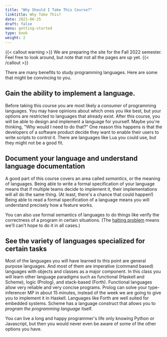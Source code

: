 ```yaml
---
title: "Why Should I Take This Course?"
linktitle: Why Take This?
date: 2021-06-25
draft: false
menu: getting-started
type: book
weight: 2
---
```



{{< callout warning >}}
We are preparing the site for the Fall 2022 semester.  Feel free to look around, but note that not all the pages
are up yet.
{{< /callout >}}

There are many benefits to study programming languages.  Here are some that might be convincing
to you.

## Gain the ability to implement a language.

Before taking this course you are most likely a *consumer* of programming
languages.  You may have opinions about which ones you like best, but your
options are restricted to languages that already exist.  After this course, you
will be able to design and implement a language for yourself.  Maybe you're
thinking, "Why would I need to do that?"  One reason this happens is that the
developers of a software product decide they want to enable their users to write
scripts to control it.  There are languages like Lua you could use, but they might
not be a good fit.

## Document your language and understand language documentation 

A good part of this course covers an area called *semantics*, or the meaning
of languages.  Being able to write a formal specification of your language means
that if multiple teams decide to implement it, their implementations will all do
the same thing.  (At least, there's a chance that could happen!)  Being able to read
a formal specification of a language means you will understand precisely how a
feature works.

You can also use formal semantics of languages to do things like verify the
correctness of a program in certain situations.  (The [halting problem](https://en.wikipedia.org/wiki/Halting_problem) means
we'll can't hope to do it in all cases.)

## See the variety of languages specialized for certain tasks

Most of the languages you will have learned to this point are general purpose
languages.  And most of them are imperative (command based) languages with objects
and classes as a major component.  In this class you will learn other language paradigms
such as functional (Haskell and Scheme), logic (Prolog), and stack-based (Forth).
Functional languages allow very reliable and very concise programs.  Prolog can solve
your type-inferencer MP in about 15 minutes, instead of the week we are going to give
you to implement it in Haskell.  Languages like Forth are well suited for embedded
systems.  Scheme has a language construct that allows you to *program the programming language* itself.  

You can live a long and happy programmer's life only knowing Python or Javascript,
but then you would never even be aware of some of the other options you have.

